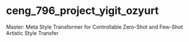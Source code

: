 # ceng_796_project_yigit_ozyurt
Master: Meta Style Transformer for Controllable Zero-Shot and Few-Shot Artistic Style Transfer
